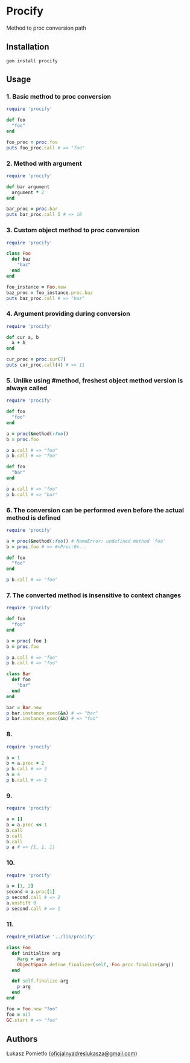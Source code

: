 Procify
===

Method to proc conversion path

Installation
---
```
gem install procify
```

Usage
---
### 1. Basic method to proc conversion
```RUBY
require 'procify'

def foo
  "foo"
end

foo_proc = proc.foo
puts foo_proc.call # => "foo"

```

### 2. Method with argument
```RUBY
require 'procify'

def bar argument
  argument * 2
end

bar_proc = proc.bar
puts bar_proc.call 5 # => 10

```

### 3. Custom object method to proc conversion
```RUBY
require 'procify'

class Foo
  def baz
    "baz"
  end
end

foo_instance = Foo.new
baz_proc = foo_instance.proc.baz
puts baz_proc.call # => "baz"

```

### 4. Argument providing during conversion
```RUBY
require 'procify'

def cur a, b
  a + b
end

cur_proc = proc.cur(7)
puts cur_proc.call(4) # => 11
```

### 5. Unlike using #method, freshest object method version is always called
```RUBY
require 'procify'

def foo
  "foo"
end

a = proc(&method(:foo))
b = proc.foo

p a.call # => "foo"
p b.call # => "foo"

def foo
  "bar"
end

p a.call # => "foo"
p b.call # => "bar"
```

### 6. The conversion can be performed even before the actual method is defined
```RUBY
require 'procify'

a = proc(&method(:foo)) # NameError: undefined method `foo'
b = proc.foo # => #<Proc:0x...

def foo
  "foo"
end

p b.call # => "foo"

```

### 7. The converted method is insensitive to context changes
```RUBY
require 'procify'

def foo
  "foo"
end

a = proc{ foo }
b = proc.foo

p a.call # => "foo"
p b.call # => "foo"

class Bar
  def foo
    "bar"
  end
end

bar = Bar.new
p bar.instance_exec(&a) # => "bar"
p bar.instance_exec(&b) # => "foo"
```

### 8.
```RUBY
require 'procify'

a = 1
b = a.proc + 2
p b.call # => 3
a = 4
p b.call # => 3
```

### 9.
```RUBY
require 'procify'

a = []
b = a.proc << 1
b.call
b.call
b.call
p a # => [1, 1, 1]
```

### 10.
```RUBY
require 'procify'

a = [1, 2]
second = a.proc[1]
p second.call # => 2
a.unshift 0
p second.call # => 1

```

### 11.
```RUBY
require_relative '../lib/procify'

class Foo
  def initialize arg
    @arg = arg
    ObjectSpace.define_finalizer(self, Foo.proc.finalize(arg))
  end

  def self.finalize arg
    p arg
  end
end

foo = Foo.new "foo"
foo = nil
GC.start # => "foo"

```

Authors
---
Łukasz Pomietło (oficjalnyadreslukasza@gmail.com)
